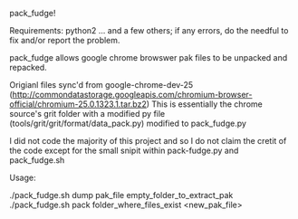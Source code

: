 pack_fudge!

Requirements: python2 ... and a few others; if any errors, do the needful to fix and/or report the problem.

pack_fudge allows google chrome browswer pak files to be unpacked and repacked.

Origianl files sync'd from google-chrome-dev-25 (http://commondatastorage.googleapis.com/chromium-browser-official/chromium-25.0.1323.1.tar.bz2)
This is essentially the chrome source's grit folder with a modified py file (tools/grit/grit/format/data_pack.py) modified to pack_fudge.py

I did not code the majority of this project and so I do not claim the cretit of the code except for the small snipit within pack-fudge.py and pack_fudge.sh


Usage:

./pack_fudge.sh  dump  pak_file   empty_folder_to_extract_pak
./pack_fudge.sh  pack  folder_where_files_exist   <new_pak_file>

